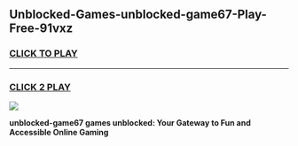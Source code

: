 
## Unblocked-Games-unblocked-game67-Play-Free-91vxz
<h3>
<a href="https://premium76.site?title=unblocked-game67&ref=12A">CLICK TO PLAY</a></h3>
<hr>

<h3>
<a href="https://premium76.site?title=unblocked-game67&ref=12A">CLICK 2 PLAY</a>
  
</h3>

<a href="https://premium76.site?title=unblocked-game67&ref=12A"><img src="https://clearcache.store/games.png"></a>


**unblocked-game67 games unblocked: Your Gateway to Fun and Accessible Online Gaming**
